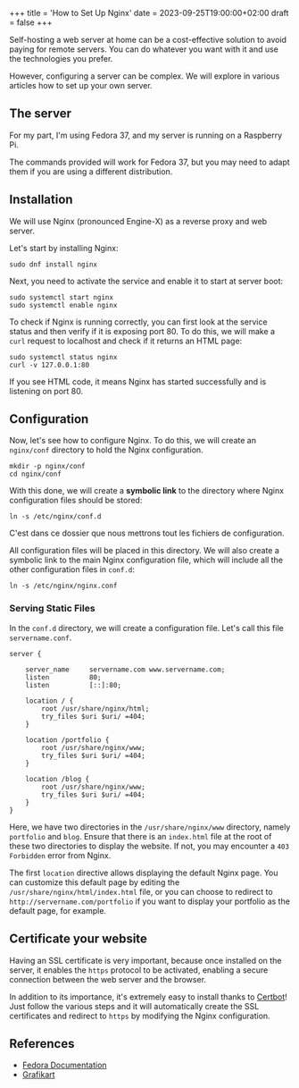 +++
title = 'How to Set Up Nginx'
date = 2023-09-25T19:00:00+02:00
draft = false
+++

Self-hosting a web server at home can be a cost-effective solution to avoid paying for remote servers. You can do whatever you want with it and use the technologies you prefer.

However, configuring a server can be complex. We will explore in various articles how to set up your own server.

## The server

For my part, I'm using Fedora 37, and my server is running on a Raspberry Pi.

The commands provided will work for Fedora 37, but you may need to adapt them if you are using a different distribution.

## Installation

We will use Nginx (pronounced Engine-X) as a reverse proxy and web server.

Let's start by installing Nginx:
```
sudo dnf install nginx
```

Next, you need to activate the service and enable it to start at server boot:
```
sudo systemctl start nginx
sudo systemctl enable nginx
```

To check if Nginx is running correctly, you can first look at the service status and then verify if it is exposing port 80. To do this, we will make a `curl` request to localhost and check if it returns an HTML page:
```
sudo systemctl status nginx
curl -v 127.0.0.1:80
```

If you see HTML code, it means Nginx has started successfully and is listening on port 80.


## Configuration

Now, let's see how to configure Nginx. To do this, we will create an `nginx/conf` directory to hold the Nginx configuration.

```
mkdir -p nginx/conf
cd nginx/conf
```

With this done, we will create a **symbolic link** to the directory where Nginx configuration files should be stored:

```
ln -s /etc/nginx/conf.d
```

C'est dans ce dossier que nous mettrons tout les fichiers de configuration.

All configuration files will be placed in this directory. We will also create a symbolic link to the main Nginx configuration file, which will include all the other configuration files in `conf.d`:

```
ln -s /etc/nginx/nginx.conf
```

### Serving Static Files

In the `conf.d` directory, we will create a configuration file. Let's call this file `servername.conf`.

```
server {

    server_name     servername.com www.servername.com;
    listen          80;
    listen          [::]:80;

    location / {
        root /usr/share/nginx/html;
        try_files $uri $uri/ =404;
    }

    location /portfolio {
        root /usr/share/nginx/www;
        try_files $uri $uri/ =404;
    }

    location /blog {
        root /usr/share/nginx/www;
        try_files $uri $uri/ =404;
    }
}
```

Here, we have two directories in the `/usr/share/nginx/www` directory, namely `portfolio` and `blog`. Ensure that there is an `index.html` file at the root of these two directories to display the website. If not, you may encounter a `403 Forbidden` error from Nginx.

The first `location` directive allows displaying the default Nginx page. You can customize this default page by editing the `/usr/share/nginx/html/index.html` file, or you can choose to redirect to `http://servername.com/portfolio` if you want to display your portfolio as the default page, for example.

## Certificate your website

Having an SSL certificate is very important, because once installed on the server, it enables the `https` protocol to be activated, enabling a secure connection between the web server and the browser.

In addition to its importance, it's extremely easy to install thanks to [Certbot](https://certbot.eff.org/instructions)! Just follow the various steps and it will automatically create the SSL certificates and redirect to `https` by modifying the Nginx configuration.

## References
 - [Fedora Documentation](https://doc.fedora-fr.org/wiki/Nginx)
 - [Grafikart](https://grafikart.fr/tutoriels/nginx-692)

